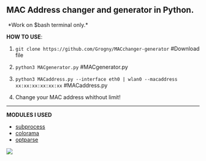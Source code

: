 
**MAC Address changer and generator in Python.**
-
<img src="">
*Work on $bash terminal only.*

**HOW TO USE**:

 1. ``git clone https://github.com/Grogny/MACchanger-generator`` #Download file 

 2. ``python3 MACgenerator.py`` #MACgenerator.py
 
 3. ``python3 MACaddress.py --interface eth0 | wlan0 --macaddress xx:xx:xx:xx:xx:xx`` #MACaddress.py

 4. Change your MAC address whithout limit!

---
**MODULES I USED**

- <a href="https://docs.python.org/3/library/subprocess.html"> subprocess</a>
- <a href="https://super-devops.readthedocs.io/en/latest/misc.html"> colorama</a>
- <a href="https://docs.python.org/3/library/optparse.html"> optparse</a>
  
<img src="https://media.fs.com/images/community/upload/kindEditor/202104/12/l-adresse-mac-1618209718-GYzYSMPm46.jpg">
